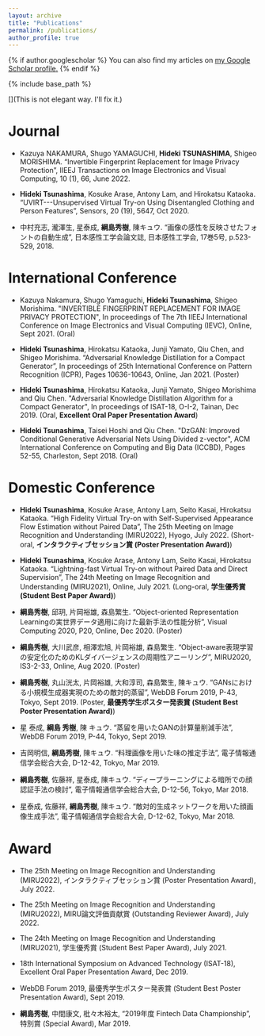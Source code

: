 ```yaml
---
layout: archive
title: "Publications"
permalink: /publications/
author_profile: true
---
```


{% if author.googlescholar %}
  You can also find my articles on <u><a href="{{author.googlescholar}}">my Google Scholar profile</a>.</u>
{% endif %}

{% include base_path %}

<!--
{% for post in site.publications reversed %}
  {% include archive-single.html %}
{% endfor %}
-->

[](This is not elegant way. I'll fix it.)

Journal
======
* Kazuya NAKAMURA, Shugo YAMAGUCHI, **Hideki TSUNASHIMA**, Shigeo MORISHIMA. “Invertible Fingerprint Replacement for Image Privacy Protection”, IIEEJ Transactions on Image Electronics and Visual Computing, 10 (1), 66, June 2022.

* **Hideki Tsunashima**, Kosuke Arase, Antony Lam, and Hirokatsu Kataoka. “UVIRT---Unsupervised Virtual Try-on Using Disentangled Clothing and Person Features”, Sensors, 20 (19), 5647, Oct 2020.

* 中村充志, 瀧澤生, 星泰成, **綱島秀樹**, 陳キュウ. “画像の感性を反映させたフォントの自動生成”, 日本感性工学会論文誌, 日本感性工学会, 17巻5号, p.523-529, 2018.


International Conference
======
* Kazuya Nakamura, Shugo Yamaguchi, **Hideki Tsunashima**, Shigeo Morishima. "INVERTIBLE FINGERPRINT REPLACEMENT FOR IMAGE PRIVACY PROTECTION", In proceedings of The 7th IIEEJ International Conference on Image Electronics and Visual Computing (IEVC), Online, Sept 2021. (Oral)

* **Hideki Tsunashima**, Hirokatsu Kataoka, Junji Yamato, Qiu Chen, and Shigeo Morishima. “Adversarial Knowledge Distillation for a Compact Generator”, In proceedings of 25th International Conference on Pattern Recognition (ICPR), Pages 10636-10643, Online, Jan 2021. (Poster)

* **Hideki Tsunashima**, Hirokatsu Kataoka, Junji Yamato, Shigeo Morishima and Qiu Chen. "Adversarial Knowledge Distillation Algorithm for a Compact Generator", In proceedings of ISAT-18, O-I-2, Tainan, Dec 2019. (Oral, **Excellent Oral Paper Presentation Award**)

* **Hideki Tsunashima**, Taisei Hoshi and Qiu Chen. "DzGAN: Improved Conditional Generative Adversarial Nets Using Divided z-vector", ACM International Conference on Computing and Big Data (ICCBD), Pages 52-55, Charleston, Sept 2018. (Oral)


Domestic Conference
======
* **Hideki Tsunashima**, Kosuke Arase, Antony Lam, Seito Kasai, Hirokatsu Kataoka. “High Fidelity Virtual Try-on with Self-Supervised Appearance Flow Estimation without Paired Data”, The 25th Meeting on Image Recognition and Understanding (MIRU2022), Hyogo, July 2022. (Short-oral, **インタラクティブセッション賞 (Poster Presentation Award)**)

* **Hideki Tsunashima**, Kosuke Arase, Antony Lam, Seito Kasai, Hirokatsu Kataoka. “Lightning-fast Virtual Try-on without Paired Data and Direct Supervision”, The 24th Meeting on Image Recognition and Understanding (MIRU2021), Online, July 2021. (Long-oral, **学生優秀賞 (Student Best Paper Award)**)

* **綱島秀樹**, 邱玥, 片岡裕雄, 森島繁生. “Object-oriented Representation Learningの実世界データ適用に向けた最新手法の性能分析”, Visual Computing 2020, P20, Online, Dec 2020. (Poster)

* **綱島秀樹**, 大川武彦, 相澤宏旭, 片岡裕雄, 森島繁生. “Object-aware表現学習の安定化のためのKLダイバージェンスの周期性アニーリング”, MIRU2020, IS3-2-33, Online, Aug 2020. (Poster)

* **綱島秀樹**, 丸山洸太, 片岡裕雄, 大和淳司, 森島繁生, 陳キュウ. “GANsにおける小規模生成器実現のための敵対的蒸留”, WebDB Forum 2019, P-43, Tokyo, Sept 2019. (Poster, **最優秀学生ポスター発表賞 (Student Best Poster Presentation Award)**)

* 星 泰成, **綱島 秀樹**, 陳 キュウ. “蒸留を用いたGANの計算量削減手法”, WebDB Forum 2019, P-44, Tokyo, Sept 2019.

* 吉岡明信, **綱島秀樹**, 陳キュウ. “料理画像を用いた味の推定手法”, 電子情報通信学会総合大会, D-12-42, Tokyo, Mar 2019.

* **綱島秀樹**, 佐藤祥, 星泰成, 陳キュウ. “ディープラーニングによる暗所での顔認証手法の検討”, 電子情報通信学会総合大会, D-12-56, Tokyo, Mar 2018.

* 星泰成, 佐藤祥, **綱島秀樹**, 陳キュウ. “敵対的生成ネットワークを用いた顔画像生成手法”, 電子情報通信学会総合大会, D-12-62, Tokyo, Mar 2018.


Award
======
* The 25th Meeting on Image Recognition and Understanding (MIRU2022), インタラクティブセッション賞 (Poster Presentation Award), July 2022.

* The 25th Meeting on Image Recognition and Understanding (MIRU2022), MIRU論文評価貢献賞 (Outstanding Reviewer Award), July 2022.

* The 24th Meeting on Image Recognition and Understanding (MIRU2021), 学生優秀賞 (Student Best Paper Award), July 2021.

* 18th International Symposium on Advanced Technology (ISAT-18), Excellent Oral Paper Presentation Award, Dec 2019.

* WebDB Forum 2019, 最優秀学生ポスター発表賞 (Student Best Poster Presentation Award), Sept 2019.

* **綱島秀樹**, 中間康文, 枇々木裕太, “2019年度 Fintech Data Championship”, 特別賞 (Special Award), Mar 2019.